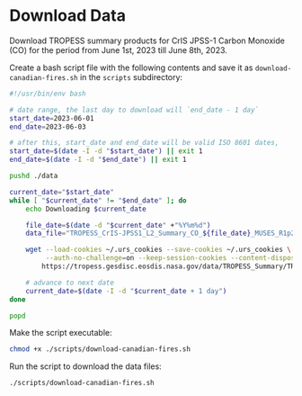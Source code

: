 # Download Data

Download TROPESS summary products for CrIS JPSS-1 Carbon Monoxide (CO) for the period from June 1st, 2023 till June 8th, 2023. 

Create a bash script file with the following contents and save it as `download-canadian-fires.sh` in the `scripts` subdirectory:

```bash
#!/usr/bin/env bash

# date range, the last day to download will `end_date - 1 day`
start_date=2023-06-01
end_date=2023-06-03

# after this, start_date and end_date will be valid ISO 8601 dates,
start_date=$(date -I -d "$start_date") || exit 1
end_date=$(date -I -d "$end_date") || exit 1

pushd ./data

current_date="$start_date"
while [ "$current_date" != "$end_date" ]; do 
    echo Downloading $current_date

    file_date=$(date -d "$current_date" +"%Y%m%d")
    data_file="TROPESS_CrIS-JPSS1_L2_Summary_CO_${file_date}_MUSES_R1p20_FS_F0p6.nc"

    wget --load-cookies ~/.urs_cookies --save-cookies ~/.urs_cookies \
         --auth-no-challenge=on --keep-session-cookies --content-disposition \
        https://tropess.gesdisc.eosdis.nasa.gov/data/TROPESS_Summary/TRPSYL2COCRS1FS.1/2023/$data_file

    # advance to next date
    current_date=$(date -I -d "$current_date + 1 day")
done

popd
```

Make the script executable:

```bash
chmod +x ./scripts/download-canadian-fires.sh
```

Run the script to download the data files:

```bash
./scripts/download-canadian-fires.sh
```
